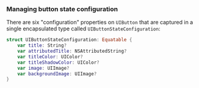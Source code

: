### Managing button state configuration

There are six "configuration" properties on `UIButton` that are captured in a single encapsulated type called `UIButtonStateConfiguration`:

```swift
struct UIButtonStateConfiguration: Equatable {
    var title: String?
    var attributedTitle: NSAttributedString?
    var titleColor: UIColor?
    var titleShadowColor: UIColor?
    var image: UIImage?
    var backgroundImage: UIImage?
}
```
